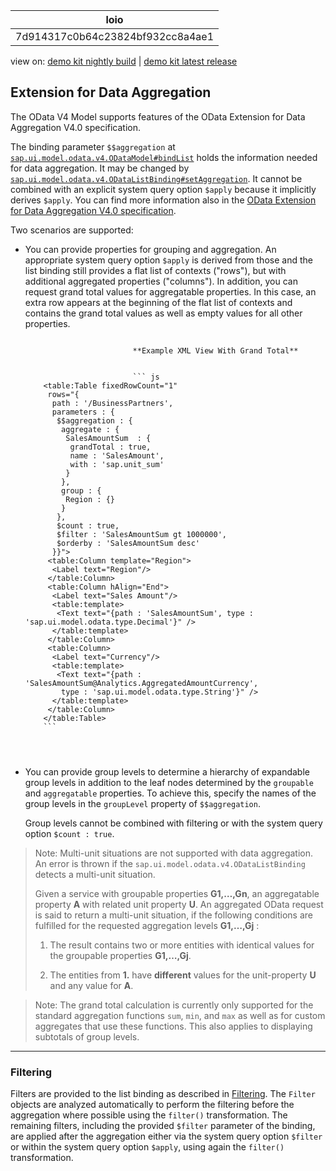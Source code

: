 <!-- loio7d914317c0b64c23824bf932cc8a4ae1 -->

| loio |
| -----|
| 7d914317c0b64c23824bf932cc8a4ae1 |

<div id="loio">

view on: [demo kit nightly build](https://openui5nightly.hana.ondemand.com/#/topic/7d914317c0b64c23824bf932cc8a4ae1) | [demo kit latest release](https://openui5.hana.ondemand.com/#/topic/7d914317c0b64c23824bf932cc8a4ae1)</div>

## Extension for Data Aggregation

The OData V4 Model supports features of the OData Extension for Data Aggregation V4.0 specification.

The binding parameter `$$aggregation` at [`sap.ui.model.odata.v4.ODataModel#bindList`](https://openui5.hana.ondemand.com/#api/sap.ui.model.odata.v4.ODataModel/methods/bindList) holds the information needed for data aggregation. It may be changed by [`sap.ui.model.odata.v4.ODataListBinding#setAggregation`](https://openui5.hana.ondemand.com/#api/sap.ui.model.odata.v4.ODataListBinding/methods/setAggregation). It cannot be combined with an explicit system query option `$apply` because it implicitly derives `$apply`. You can find more information also in the [OData Extension for Data Aggregation V4.0 specification](http://docs.oasis-open.org/odata/odata-data-aggregation-ext/v4.0/odata-data-aggregation-ext-v4.0.html).

Two scenarios are supported:

-   You can provide properties for grouping and aggregation. An appropriate system query option `$apply` is derived from those and the list binding still provides a flat list of contexts \("rows"\), but with additional aggregated properties \("columns"\). In addition, you can request grand total values for aggregatable properties. In this case, an extra row appears at the beginning of the flat list of contexts and contains the grand total values as well as empty values for all other properties.

    ```
    
    					    **Example XML View With Grand Total**
    
    
    					    ``` js
        <table:Table fixedRowCount="1"
         rows="{
          path : '/BusinessPartners',
          parameters : {
           $$aggregation : {
            aggregate : {
             SalesAmountSum  : {
              grandTotal : true,
              name : 'SalesAmount',
              with : 'sap.unit_sum'
             }
            },
            group : {
             Region : {}
            }
           },
           $count : true,
           $filter : 'SalesAmountSum gt 1000000',
           $orderby : 'SalesAmountSum desc'
          }}">
         <table:Column template="Region">
          <Label text="Region"/>
         </table:Column>
         <table:Column hAlign="End">
          <Label text="Sales Amount"/>
          <table:template>
           <Text text="{path : 'SalesAmountSum', type : 'sap.ui.model.odata.type.Decimal'}" />
          </table:template>
         </table:Column>
         <table:Column>
          <Label text="Currency"/>
          <table:template>
           <Text text="{path : 'SalesAmountSum@Analytics.AggregatedAmountCurrency',
            type : 'sap.ui.model.odata.type.String'}" />
          </table:template>
         </table:Column>
        </table:Table>
        ```
    
    
    				
    ```

-   You can provide group levels to determine a hierarchy of expandable group levels in addition to the leaf nodes determined by the `groupable` and `aggregatable` properties. To achieve this, specify the names of the group levels in the `groupLevel` property of `$$aggregation`.

    Group levels cannot be combined with filtering or with the system query option `$count : true`.


> Note:
> Multi-unit situations are not supported with data aggregation. An error is thrown if the `sap.ui.model.odata.v4.ODataListBinding` detects a multi-unit situation.
> 
> Given a service with groupable properties **G1,…,Gn**, an aggregatable property **A** with related unit property **U**. An aggregated OData request is said to return a multi-unit situation, if the following conditions are fulfilled for the requested aggregation levels **G1,…,Gj** :
> 
> 1.  The result contains two or more entities with identical values for the groupable properties **G1,…,Gj**.
> 
> 2.  The entities from **1.** have **different** values for the unit-property **U** and any value for **A**.
> 
> 
> 

> Note:
> The grand total calculation is currently only supported for the standard aggregation functions `sum`, `min`, and `max` as well as for custom aggregates that use these functions. This also applies to displaying subtotals of group levels.
> 
> 

***

<a name="loio7d914317c0b64c23824bf932cc8a4ae1__section_igs_pyd_tkb"/>

### Filtering

Filters are provided to the list binding as described in [Filtering](Filtering_5338bd1.md). The `Filter` objects are analyzed automatically to perform the filtering before the aggregation where possible using the `filter()` transformation. The remaining filters, including the provided `$filter` parameter of the binding, are applied after the aggregation either via the system query option `$filter` or within the system query option `$apply`, using again the `filter()` transformation.

